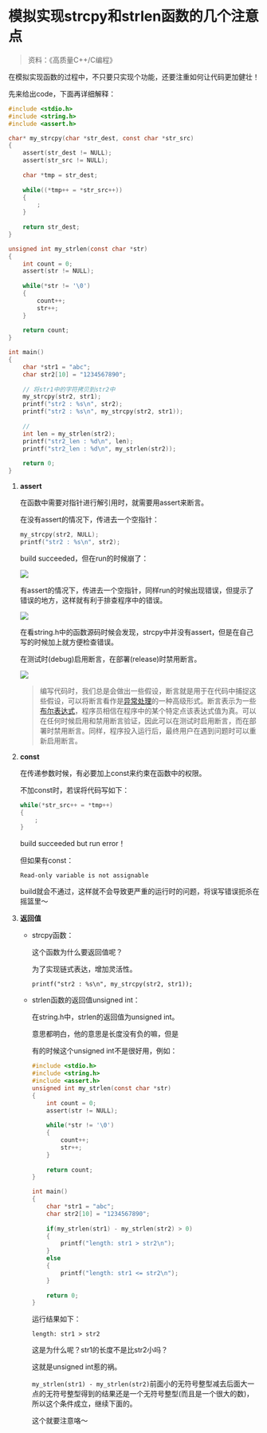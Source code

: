 # 模拟实现strcpy和strlen函数的几个注意点

> 资料：《高质量C++/C编程》

在模拟实现函数的过程中，不只要只实现个功能，还要注重如何让代码更加健壮！

先来给出code，下面再详细解释：

```c
#include <stdio.h>
#include <string.h>
#include <assert.h>

char* my_strcpy(char *str_dest, const char *str_src)
{
    assert(str_dest != NULL);
    assert(str_src != NULL);
    
    char *tmp = str_dest;
    
    while((*tmp++ = *str_src++))
    {
        ;
    }
    
    return str_dest;
}

unsigned int my_strlen(const char *str)
{
    int count = 0;
    assert(str != NULL);
    
    while(*str != '\0')
    {
        count++;
        str++;
    }
    
    return count;
}

int main()
{
    char *str1 = "abc";
    char str2[10] = "1234567890";
    
    // 将str1中的字符拷贝到str2中
    my_strcpy(str2, str1);
    printf("str2 : %s\n", str2);
    printf("str2 : %s\n", my_strcpy(str2, str1));
    
    // 
    int len = my_strlen(str2);
    printf("str2_len : %d\n", len);
    printf("str2_len : %d\n", my_strlen(str2));
    
    return 0;
}
```

1. **assert**

   在函数中需要对指针进行解引用时，就需要用assert来断言。

   在没有assert的情况下，传进去一个空指针：

   ```c
   my_strcpy(str2, NULL);
   printf("str2 : %s\n", str2);
   ```

   build succeeded，但在run的时候崩了：

   ![](https://wx3.sinaimg.cn/mw690/006wR0dcly1fwo1u6tk8zj31by16yjyi.jpg)

   有assert的情况下，传进去一个空指针，同样run的时候出现错误，但提示了错误的地方，这样就有利于排查程序中的错误。

   ![](https://wx1.sinaimg.cn/mw690/006wR0dcly1fwo1u6eqotj31f616ygto.jpg)

   在看string.h中的函数源码时候会发现，strcpy中并没有assert，但是在自己写的时候加上就方便检查错误。

   在测试时(debug)启用断言，在部署(release)时禁用断言。

   ![](https://wx1.sinaimg.cn/mw690/006wR0dcly1fwo1u7fxktj31f616y15m.jpg)

   > 编写代码时，我们总是会做出一些假设，断言就是用于在代码中捕捉这些假设，可以将断言看作是[异常处理](https://baike.baidu.com/item/%E5%BC%82%E5%B8%B8%E5%A4%84%E7%90%86/6250107)的一种高级形式。断言表示为一些[布尔表达式](https://baike.baidu.com/item/%E5%B8%83%E5%B0%94%E8%A1%A8%E8%BE%BE%E5%BC%8F/1574380)，程序员相信在程序中的某个特定点该表达式值为真。可以在任何时候启用和禁用断言验证，因此可以在测试时启用断言，而在部署时禁用断言。同样，程序投入运行后，最终用户在遇到问题时可以重新启用断言。

2. **const**

   在传递参数时候，有必要加上const来约束在函数中的权限。

   不加const时，若误将代码写如下：

   ```c
   while(*str_src++ = *tmp++)
   {
       ;
   }
   ```

   build succeeded but run error！

   但如果有const：

   `Read-only variable is not assignable`

   build就会不通过，这样就不会导致更严重的运行时的问题，将误写错误扼杀在摇篮里～

3. **返回值**

   + strcpy函数：

     这个函数为什么要返回值呢？

     为了实现链式表达，增加灵活性。

     `printf("str2 : %s\n", my_strcpy(str2, str1));`

   - strlen函数的返回值unsigned int：

     在string.h中，strlen的返回值为unsigned int。

     意思都明白，他的意思是长度没有负的嘛，但是

     有的时候这个unsigned int不是很好用，例如：

     ```c
     #include <stdio.h>
     #include <string.h>
     #include <assert.h>
     unsigned int my_strlen(const char *str)
     {
         int count = 0;
         assert(str != NULL);
         
         while(*str != '\0')
         {
             count++;
             str++;
         }
         
         return count;
     }
     
     int main()
     {
         char *str1 = "abc";
         char str2[10] = "1234567890";
         
         if(my_strlen(str1) - my_strlen(str2) > 0)
         {
             printf("length: str1 > str2\n");
         }
         else
         {
             printf("length: str1 <= str2\n");
         }
         
         return 0;
     }
     ```

     运行结果如下：

     `length: str1 > str2`

     这是为什么呢？str1的长度不是比str2小吗？

     这就是unsigned int惹的祸。

     `my_strlen(str1) - my_strlen(str2)`前面小的无符号整型减去后面大一点的无符号整型得到的结果还是一个无符号整型(而且是一个很大的数)，所以这个条件成立，继续下面的。

     这个就要注意咯～